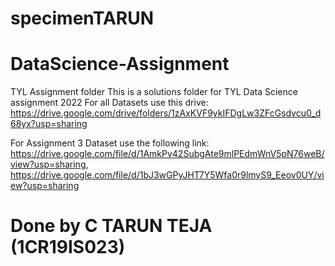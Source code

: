 # specimenTARUN
# DataScience-Assignment
TYL Assignment folder 
This is a solutions folder for TYL Data Science assignment 2022 
For all Datasets use this drive:
https://drive.google.com/drive/folders/1zAxKVF9ykIFDgLw3ZFcGsdvcu0_d68yx?usp=sharing


For Assignment 3 Dataset use the following link:
https://drive.google.com/file/d/1AmkPv42SubgAte9mlPEdmWnV5pN76weB/view?usp=sharing, https://drive.google.com/file/d/1bJ3wGPyJHT7Y5Wfa0r9lmyS9_Eeov0UY/view?usp=sharing

# Done by C TARUN TEJA (1CR19IS023)
